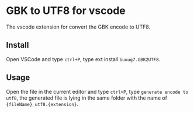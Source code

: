 # GBK to UTF8 for vscode

The vscode extension for convert the GBK encode to UTF8.

## Install

Open VSCode and type `ctrl+P`, type ext install `buuug7.GBK2UTF8`.

## Usage

Open the file in the current editor and type `ctrl+P`, type `generate encode to utf8`, the generated file is lying in the same folder with the name of `{fileName}_utf8.{extension}`.
